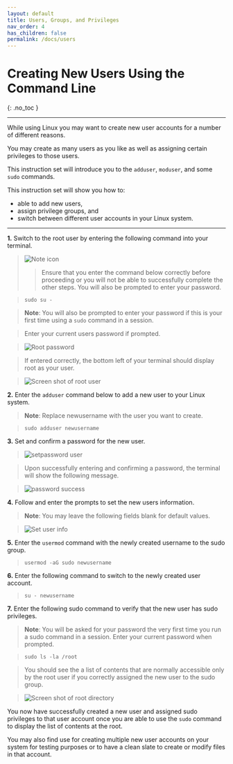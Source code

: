 ```yaml
---
layout: default
title: Users, Groups, and Privileges
nav_order: 4
has_children: false
permalink: /docs/users
---
```


# Creating New Users Using the Command Line
{: .no_toc }

---
While using Linux you may want to create new user accounts for a number of different reasons.

You may create as many users as you like as well as assigning certain privileges to those users.

This instruction set will introduce you to the `adduser`, `moduser`, and some `sudo` commands.

This instruction set will show you how to:
- able to add new users,
- assign privilege groups, and 
- switch between different user accounts in your Linux system.

---

**1.** Switch to the root user by entering the following command into your terminal.

>![Note icon](https://github.com/dl90/linux-basics/blob/gh-pages/docs/images/icons/note.png?raw=true "Note") 
>>Ensure that you enter the command below correctly before proceeding or you will not be able to successfully complete the other steps. You will also be prompted to enter your password.

>```
>sudo su -
>```

>**Note**: You will also be prompted to enter your password if this is your first time using a `sudo` command in a session.

>Enter your current users password if prompted.

>![Root password](https://github.com/dl90/linux-basics/blob/gh-pages/docs/images/users/pass.png?raw=true "root password")

>If entered correctly, the bottom left of your terminal should display root as your user.

>![Screen shot of root user](https://github.com/dl90/linux-basics/blob/gh-pages/docs/images/users/rootuser.png?raw=true "Image of user on root account")

**2.** Enter the `adduser` command below to add a new user to your Linux system.

>**Note**: Replace newusername with the user you want to create.

>```
>sudo adduser newusername
>```


**3.** Set and confirm a password for the new user.

>![setpassword user](https://github.com/dl90/linux-basics/blob/gh-pages/docs/images/users/create1.png?raw=true "password set for new user")

>Upon successfully entering and confirming a password, the terminal will show the following message.

>![password success](https://github.com/dl90/linux-basics/blob/gh-pages/docs/images/users/create2.png?raw=true "Password success")


**4.** Follow and enter the prompts to set the new users information. 

>**Note**: You may leave the following fields blank for default values.  

>![Set user info](https://github.com/dl90/linux-basics/blob/gh-pages/docs/images/users/create3.png?raw=true "set user info")


**5.** Enter the `usermod` command with the newly created username to the sudo group.

>```
>usermod -aG sudo newusername
>```

**6.** Enter the following command to switch to the newly created user account.

>```
>su - newusername
>```

**7.** Enter the following sudo command to verify that the new user has sudo privileges.

>**Note**: You will be asked for your password the very first time you run a sudo command in a session. Enter your current password when prompted.

>```
>sudo ls -la /root
>```

>You should see the a list of contents that are normally accessible only by the root user if you correctly assigned the new user to the sudo group.

>![Screen shot of root directory](https://github.com/dl90/linux-basics/blob/gh-pages/docs/images/users/sudo-ss.png?raw=true "Root directory contents")

You now have successfully created a new user and assigned sudo privileges to that user account once you are able to use the `sudo` command to display the list of contents at the root.

You may also find use for creating multiple new user accounts on your system for testing purposes or to have a clean slate to create or modify files in that account.